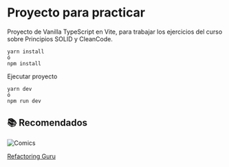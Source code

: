 # Proyecto para practicar

Proyecto de Vanilla TypeScript en Vite, para trabajar los ejercicios del curso sobre Principios SOLID y CleanCode.

```
yarn install
ó
npm install
```

Ejecutar proyecto
```
yarn dev
ó
npm run dev
```

## 📚 Recomendados

![Comics](http://www.osnews.com/images/comics/wtfm.jpg)

[Refactoring Guru](https://refactoring.guru/)
